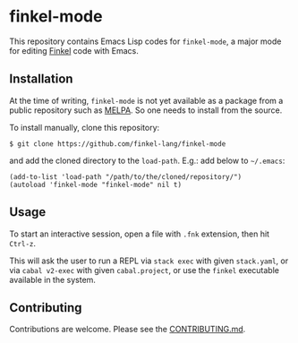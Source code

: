 finkel-mode
===========

This repository contains Emacs Lisp codes for ``finkel-mode``, a major
mode for editing [Finkel][finkel] code with Emacs.


Installation
------------

At the time of writing, ``finkel-mode`` is not yet available as a
package from a public repository such as [MELPA][melpa]. So one needs to
install from the source.

To install manually, clone this repository:

```console
$ git clone https://github.com/finkel-lang/finkel-mode
```

and add the cloned directory to the ``load-path``. E.g.: add below to
``~/.emacs``:

```elisp
(add-to-list 'load-path "/path/to/the/cloned/repository/")
(autoload 'finkel-mode "finkel-mode" nil t)
```

Usage
-----

To start an interactive session, open a file with ``.fnk`` extension,
then hit ``Ctrl-z``.

This will ask the user to run a REPL via ``stack exec`` with given
``stack.yaml``, or via ``cabal v2-exec`` with given ``cabal.project``,
or use the ``finkel`` executable available in the system.


Contributing
------------

Contributions are welcome. Please see the
[CONTRIBUTING.md][contributing].


[finkel]: https://finkel.readthedocs.org
[melpa]: https://melpa.org/
[contributing]: https://github.com/finkel-lang/finkel-mode/blob/master/CONTRIBUTING.md#contributing
